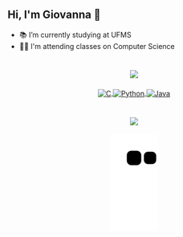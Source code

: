 ## Hi, I'm Giovanna 🥰

- 📚 I’m currently studying at UFMS
- 👩‍💻 I'm attending classes on Computer Science

#  

<div align="center">
  <a href="https://github.com/GiovannaRMendes">
  <img height="130em" src="https://github-readme-stats.vercel.app/api/top-langs/?username=GiovannaRMendes&layout=compact&langs_count=7&theme=dracula"/>
</div>
 
  
<div align="center" style="display: inline_block"><br>
  <img align="center" alt="C" height="35" width="45" src="https://cdn.jsdelivr.net/gh/devicons/devicon/icons/c/c-original.svg">
  <img align="center" alt="Python" height="35" width="45" src="https://cdn.jsdelivr.net/gh/devicons/devicon/icons/python/python-original.svg">
  <img align="center" alt="Java" height="40" width="60" src="https://cdn.jsdelivr.net/gh/devicons/devicon/icons/java/java-original.svg" />
</div>
  
# 
 <div align="center"> 
   <a href="https://instagram.com/mendes_gigih" target="_blank"><img src="https://img.shields.io/badge/-Instagram-%23E4405F?style=for-the-badge&logo=instagram&logoColor=white" target="_blank"></a>
   
   ![Snake animation](https://github.com/GiovannaRMendes/GiovannaRMendes/blob/output/github-contribution-grid-snake.svg)
    
</div>

